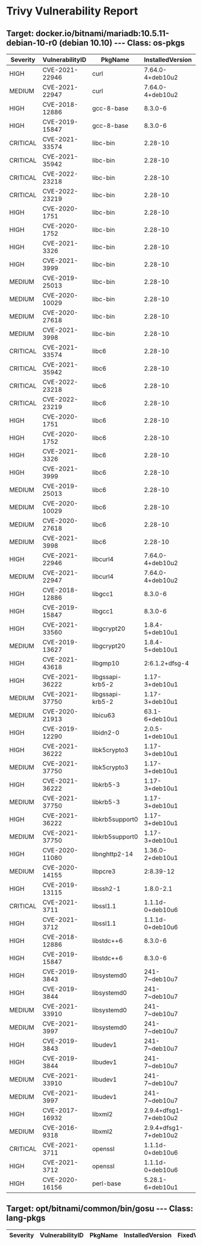 # Trivy Vulnerability Report

## Target: docker.io/bitnami/mariadb:10.5.11-debian-10-r0 (debian 10.10) --- Class: os-pkgs
|Severity|VulnerabilityID|PkgName|InstalledVersion|FixedVersion|
|--------|---------------|-------|----------------|------------|
|HIGH|CVE-2021-22946|curl|7.64.0-4+deb10u2||
|MEDIUM|CVE-2021-22947|curl|7.64.0-4+deb10u2||
|HIGH|CVE-2018-12886|gcc-8-base|8.3.0-6||
|HIGH|CVE-2019-15847|gcc-8-base|8.3.0-6||
|CRITICAL|CVE-2021-33574|libc-bin|2.28-10||
|CRITICAL|CVE-2021-35942|libc-bin|2.28-10||
|CRITICAL|CVE-2022-23218|libc-bin|2.28-10||
|CRITICAL|CVE-2022-23219|libc-bin|2.28-10||
|HIGH|CVE-2020-1751|libc-bin|2.28-10||
|HIGH|CVE-2020-1752|libc-bin|2.28-10||
|HIGH|CVE-2021-3326|libc-bin|2.28-10||
|HIGH|CVE-2021-3999|libc-bin|2.28-10||
|MEDIUM|CVE-2019-25013|libc-bin|2.28-10||
|MEDIUM|CVE-2020-10029|libc-bin|2.28-10||
|MEDIUM|CVE-2020-27618|libc-bin|2.28-10||
|MEDIUM|CVE-2021-3998|libc-bin|2.28-10||
|CRITICAL|CVE-2021-33574|libc6|2.28-10||
|CRITICAL|CVE-2021-35942|libc6|2.28-10||
|CRITICAL|CVE-2022-23218|libc6|2.28-10||
|CRITICAL|CVE-2022-23219|libc6|2.28-10||
|HIGH|CVE-2020-1751|libc6|2.28-10||
|HIGH|CVE-2020-1752|libc6|2.28-10||
|HIGH|CVE-2021-3326|libc6|2.28-10||
|HIGH|CVE-2021-3999|libc6|2.28-10||
|MEDIUM|CVE-2019-25013|libc6|2.28-10||
|MEDIUM|CVE-2020-10029|libc6|2.28-10||
|MEDIUM|CVE-2020-27618|libc6|2.28-10||
|MEDIUM|CVE-2021-3998|libc6|2.28-10||
|HIGH|CVE-2021-22946|libcurl4|7.64.0-4+deb10u2||
|MEDIUM|CVE-2021-22947|libcurl4|7.64.0-4+deb10u2||
|HIGH|CVE-2018-12886|libgcc1|8.3.0-6||
|HIGH|CVE-2019-15847|libgcc1|8.3.0-6||
|HIGH|CVE-2021-33560|libgcrypt20|1.8.4-5+deb10u1||
|MEDIUM|CVE-2019-13627|libgcrypt20|1.8.4-5+deb10u1||
|HIGH|CVE-2021-43618|libgmp10|2:6.1.2+dfsg-4||
|HIGH|CVE-2021-36222|libgssapi-krb5-2|1.17-3+deb10u1|1.17-3+deb10u2|
|MEDIUM|CVE-2021-37750|libgssapi-krb5-2|1.17-3+deb10u1|1.17-3+deb10u3|
|MEDIUM|CVE-2020-21913|libicu63|63.1-6+deb10u1|63.1-6+deb10u2|
|HIGH|CVE-2019-12290|libidn2-0|2.0.5-1+deb10u1||
|HIGH|CVE-2021-36222|libk5crypto3|1.17-3+deb10u1|1.17-3+deb10u2|
|MEDIUM|CVE-2021-37750|libk5crypto3|1.17-3+deb10u1|1.17-3+deb10u3|
|HIGH|CVE-2021-36222|libkrb5-3|1.17-3+deb10u1|1.17-3+deb10u2|
|MEDIUM|CVE-2021-37750|libkrb5-3|1.17-3+deb10u1|1.17-3+deb10u3|
|HIGH|CVE-2021-36222|libkrb5support0|1.17-3+deb10u1|1.17-3+deb10u2|
|MEDIUM|CVE-2021-37750|libkrb5support0|1.17-3+deb10u1|1.17-3+deb10u3|
|HIGH|CVE-2020-11080|libnghttp2-14|1.36.0-2+deb10u1||
|MEDIUM|CVE-2020-14155|libpcre3|2:8.39-12||
|HIGH|CVE-2019-13115|libssh2-1|1.8.0-2.1||
|CRITICAL|CVE-2021-3711|libssl1.1|1.1.1d-0+deb10u6|1.1.1d-0+deb10u7|
|HIGH|CVE-2021-3712|libssl1.1|1.1.1d-0+deb10u6|1.1.1d-0+deb10u7|
|HIGH|CVE-2018-12886|libstdc++6|8.3.0-6||
|HIGH|CVE-2019-15847|libstdc++6|8.3.0-6||
|HIGH|CVE-2019-3843|libsystemd0|241-7~deb10u7||
|HIGH|CVE-2019-3844|libsystemd0|241-7~deb10u7||
|MEDIUM|CVE-2021-33910|libsystemd0|241-7~deb10u7|241-7~deb10u8|
|MEDIUM|CVE-2021-3997|libsystemd0|241-7~deb10u7||
|HIGH|CVE-2019-3843|libudev1|241-7~deb10u7||
|HIGH|CVE-2019-3844|libudev1|241-7~deb10u7||
|MEDIUM|CVE-2021-33910|libudev1|241-7~deb10u7|241-7~deb10u8|
|MEDIUM|CVE-2021-3997|libudev1|241-7~deb10u7||
|HIGH|CVE-2017-16932|libxml2|2.9.4+dfsg1-7+deb10u2||
|MEDIUM|CVE-2016-9318|libxml2|2.9.4+dfsg1-7+deb10u2||
|CRITICAL|CVE-2021-3711|openssl|1.1.1d-0+deb10u6|1.1.1d-0+deb10u7|
|HIGH|CVE-2021-3712|openssl|1.1.1d-0+deb10u6|1.1.1d-0+deb10u7|
|HIGH|CVE-2020-16156|perl-base|5.28.1-6+deb10u1||

## Target: opt/bitnami/common/bin/gosu --- Class: lang-pkgs
|Severity|VulnerabilityID|PkgName|InstalledVersion|FixedVersion|
|--------|---------------|-------|----------------|------------|
